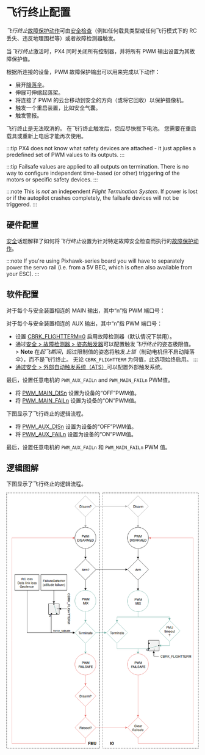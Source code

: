 # 飞行终止配置

*飞行终止*[故障保护动作](../config/safety.md#failsafe_actions)可由[安全检查](../config/safety.md)（例如任何载具类型或任何飞行模式下的 RC 丢失、违反地理围栏等）或者故障检测器触发。 

当*飞行终止*激活时，PX4 同时关闭所有控制器，并将所有 PWM 输出设置为其故障保护值。

根据所连接的设备，PWM 故障保护输出可以用来完成以下动作：

- 展开[降落伞](../peripherals/parachute.md)。
- 伸展可伸缩起落架。
- 将连接了 PWM 的云台移动到安全的方向（或将它回收）以保护摄像机。
- 触发一个重启装置，比如安全气囊。
- 触发警报。

飞行终止是无法取消的。 在飞行终止触发后，您应尽快拔下电池。 您需要在重启载具或重新上电后才能再次使用。

:::tip PX4 does not know what safety devices are attached - it just applies a predefined set of PWM values to its outputs.
:::

:::tip
Failsafe values are applied to all outputs on termination. There is no way to configure independent time-based (or other) triggering of the motors or specific safety devices.
:::

:::note
This is *not* an independent *Flight Termination System*. If power is lost or if the autopilot crashes completely, the failsafe devices will not be triggered.
:::

## 硬件配置

[安全](../config/safety.md)话题解释了如何将*飞行终止*设置为针对特定故障安全检查而执行的[故障保护动作](../config/safety.md#failsafe_actions)。

:::note
If you're using Pixhawk-series board you will have to separately power the servo rail (i.e. from a 5V BEC, which is often also available from your ESC).
:::

## 软件配置

对于每个与安全装置相连的 MAIN 输出，其中“n”指 PWM 端口号：

对于每个与安全装置相连的 AUX 输出，其中“n”指 PWM 端口号：

- 设置 [CBRK_FLIGHTTERM=0](../advanced_config/parameter_reference.md#CBRK_FLIGHTTERM) 启用故障检测器（默认情况下禁用）。
- 通过[安全 > 故障检测器 > 姿态触发器](../config/safety.md#attitude_trigger)可以配置触发*飞行终止*的姿态极限值。 > **Note** 在*起飞期间*，超过限制值的姿态将触发*上锁*（制动电机但不启动降落伞），而不是飞行终止。 无论 `CBRK_FLIGHTTERM` 为何值，此选项始终启用。
:::
- [通过安全 > 外部自动触发系统（ATS）](../config/safety.md#external_ats)可以配置外部触发系统。

最后，设置任意电机的 `PWM_AUX_FAILn` and `PWM_MAIN_FAILn` PWM值。

- 将 [PWM_MAIN_DISn](../advanced_config/parameter_reference.md#PWM_MAIN_DIS1) 设置为设备的“OFF”PWM值。
- 将 [PWM_MAIN_FAILn](../advanced_config/parameter_reference.md#PWM_MAIN_FAIL1) 设置为设备的“ON”PWM值。

下图显示了飞行终止的逻辑流程。

- 将 [PWM_AUX_DISn](../advanced_config/parameter_reference.md#PWM_AUX_DIS1) 设置为设备的“OFF”PWM值。
- 将 [PWM_AUX_FAILn](../advanced_config/parameter_reference.md#PWM_AUX_FAIL1) 设置为设备的“ON”PWM值。

最后，设置任意电机的 `PWM_AUX_FAILn` 和 `PWM_MAIN_FAILn` PWM 值。

## 逻辑图解

下图显示了飞行终止的逻辑流程。

![Logic diagram](../../assets/config/flight_termination_logic_diagram.png)